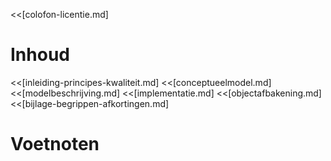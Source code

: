 <!--
Title: Catalogus BAG 2018
Marked Style: huisstijl-bzk
Header Font: rijksoverheidsanstext
Header Font Size: 9
Print Footer Left: %title
Print Footer Right: %page
Quotes Language: dutch
-->
<!--
Dit tekstbestand bestuurt het opmaken van de Catalogus BAG met behulp van de software Marked 2 (http://marked2app.com/).
-->
<<[colofon-licentie.md]

# Inhoud
<div class="tocpagenumbers">
<!--TOC max2-->
</div>
<<[inleiding-principes-kwaliteit.md]
<<[conceptueelmodel.md]
<<[modelbeschrijving.md]
<<[implementatie.md]
<<[objectafbakening.md]
<<[bijlage-begrippen-afkortingen.md]

# Voetnoten
<!-- voetnoten komen altijd automatisch helemaal aan het einde van het document -->
